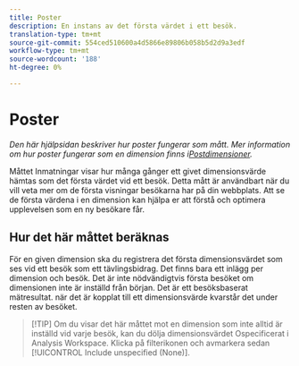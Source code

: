 ```yaml
---
title: Poster
description: En instans av det första värdet i ett besök.
translation-type: tm+mt
source-git-commit: 554ced510600a4d5866e89806b058b5d2d9a3edf
workflow-type: tm+mt
source-wordcount: '188'
ht-degree: 0%

---
```



# Poster

*Den här hjälpsidan beskriver hur poster fungerar som mått. Mer information om hur poster fungerar som en dimension finns i[Postdimensioner](../dimensions/entry-dimensions.md).*

Måttet Inmatningar visar hur många gånger ett givet dimensionsvärde hämtas som det första värdet vid ett besök. Detta mått är användbart när du vill veta mer om de första visningar besökarna har på din webbplats. Att se de första värdena i en dimension kan hjälpa er att förstå och optimera upplevelsen som en ny besökare får.

## Hur det här måttet beräknas

För en given dimension ska du registrera det första dimensionsvärdet som ses vid ett besök som ett tävlingsbidrag. Det finns bara ett inlägg per dimension och besök. Det är inte nödvändigtvis första besöket om dimensionen inte är inställd från början. Det är ett besöksbaserat mätresultat. när det är kopplat till ett dimensionsvärde kvarstår det under resten av besöket.

>[!TIP] Om du visar det här måttet mot en dimension som inte alltid är inställd vid varje besök, kan du dölja dimensionsvärdet Ospecificerat i Analysis Workspace. Klicka på filterikonen och avmarkera sedan [!UICONTROL Include unspecified (None)].
